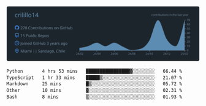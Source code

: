 ![](https://raw.githubusercontent.com/crilillo14/crilillo14/main/profile-summary-card-output/city_lights/0-profile-details.svg)

<!--START_SECTION:waka-->

```txt
Python       4 hrs 53 mins   ████████████████▓░░░░░░░░   66.44 %
TypeScript   1 hr 33 mins    █████▒░░░░░░░░░░░░░░░░░░░   21.07 %
Markdown     25 mins         █▒░░░░░░░░░░░░░░░░░░░░░░░   05.72 %
Other        10 mins         ▓░░░░░░░░░░░░░░░░░░░░░░░░   02.31 %
Bash         8 mins          ▒░░░░░░░░░░░░░░░░░░░░░░░░   01.93 %
```

<!--END_SECTION:waka-->
